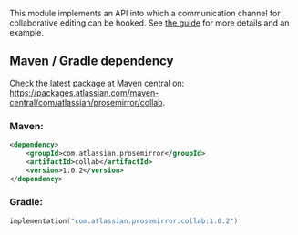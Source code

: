 This module implements an API into which a communication channel for
collaborative editing can be hooked. See
[the guide](/docs/guide/#collab) for more details and an example.

## Maven / Gradle dependency

Check the latest package at Maven central on: https://packages.atlassian.com/maven-central/com/atlassian/prosemirror/collab.

### Maven:
```xml
<dependency>
    <groupId>com.atlassian.prosemirror</groupId>
    <artifactId>collab</artifactId>
    <version>1.0.2</version>
</dependency>
```

### Gradle:
```kotlin
implementation("com.atlassian.prosemirror:collab:1.0.2")
```
